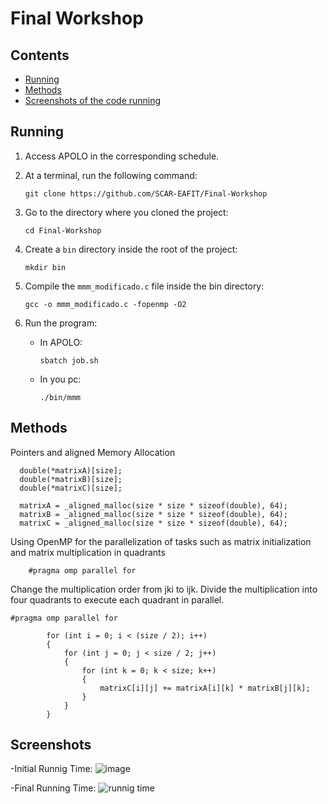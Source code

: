 # Final Workshop

## Contents
- [Running](#running)
- [Methods](#Methods)
- [Screenshots of the code running](#Screenshots)

## Running

1. Access APOLO in the corresponding schedule.

2. At a terminal, run the following command:
    ```
    git clone https://github.com/SCAR-EAFIT/Final-Workshop
    ```

3. Go to the directory where you cloned the project:
    ```
    cd Final-Workshop
    ```

4. Create a `bin` directory inside the root of the project:
    ```
    mkdir bin
    ```

5. Compile the `mmm_modificado.c` file inside the bin directory:
    ```
    gcc -o mmm_modificado.c -fopenmp -O2
    ```

6. Run the program:
    - In APOLO:
        ```
        sbatch job.sh
        ```

    - In you pc:
        ```
        ./bin/mmm
        ```


## Methods

Pointers and aligned Memory Allocation
  ```
    double(*matrixA)[size];
    double(*matrixB)[size];
    double(*matrixC)[size];

    matrixA = _aligned_malloc(size * size * sizeof(double), 64);
    matrixB = _aligned_malloc(size * size * sizeof(double), 64);
    matrixC = _aligned_malloc(size * size * sizeof(double), 64);
  ```
Using OpenMP for the parallelization of tasks such as matrix initialization and matrix multiplication in quadrants
```
    #pragma omp parallel for
 ```
Change the multiplication order from jki to ijk.
Divide the multiplication into four quadrants to execute each quadrant in parallel.

```
#pragma omp parallel for

        for (int i = 0; i < (size / 2); i++)
        {
            for (int j = 0; j < size / 2; j++)
            {
                for (int k = 0; k < size; k++)
                {
                    matrixC[i][j] += matrixA[i][k] * matrixB[j][k];
                }
            }
        }
 ```

## Screenshots
-Initial Runnig Time:
    ![image](https://github.com/user-attachments/assets/d7b4ca97-2cf3-4b01-9097-9cb266f2deb2)

-Final Running Time:
    ![runnig time](https://github.com/user-attachments/assets/5cb5c825-d16a-44df-8c59-0e58a8301f02)



